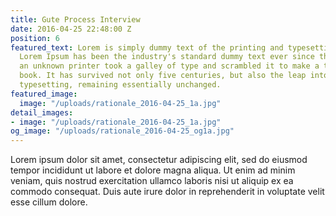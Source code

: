 ```yaml
---
title: Gute Process Interview
date: 2016-04-25 22:48:00 Z
position: 6
featured_text: Lorem is simply dummy text of the printing and typesetting industry.
  Lorem Ipsum has been the industry's standard dummy text ever since the 1500s, when
  an unknown printer took a galley of type and scrambled it to make a type specimen
  book. It has survived not only five centuries, but also the leap into electronic
  typesetting, remaining essentially unchanged.
featured_image:
  image: "/uploads/rationale_2016-04-25_1a.jpg"
detail_images:
- image: "/uploads/rationale_2016-04-25_1a.jpg"
og_image: "/uploads/rationale_2016-04-25_og1a.jpg"
---
```


Lorem ipsum dolor sit amet, consectetur adipiscing elit, sed do eiusmod tempor incididunt ut labore et dolore magna aliqua. Ut enim ad minim veniam, quis nostrud exercitation ullamco laboris nisi ut aliquip ex ea commodo consequat. Duis aute irure dolor in reprehenderit in voluptate velit esse cillum dolore.
